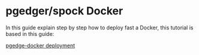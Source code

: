# pgedger/spock Docker

In this guide explain step by step how to deploy fast a Docker, this tutorial is based in this guide: 

[pgedge-docker deployment](https://github.com/pgEdge/pgedge-docker)

